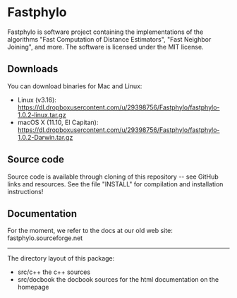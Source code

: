 # Fastphylo #

Fastphylo is software project containing the implementations of the algorithms "Fast Computation of
Distance Estimators", "Fast Neighbor Joining", and more. The software is licensed under the MIT license.


## Downloads ##

You can download binaries for Mac and Linux:
* Linux (v3.16): https://dl.dropboxusercontent.com/u/29398756/Fastphylo/fastphylo-1.0.2-linux.tar.gz
* macOS X (11.10, El Capitan): https://dl.dropboxusercontent.com/u/29398756/Fastphylo/fastphylo-1.0.2-Darwin.tar.gz

## Source code ##

Source code is available through cloning of this repository -- see GitHub links and resources.
See the file "INSTALL" for compilation and installation instructions!

## Documentation ##

For the moment, we refer to the docs at our old web site: fastphylo.sourceforge.net

-------------------------------------------------------------------------------

The directory layout of this package:

* src/c++       the c++ sources
* src/docbook   the docbook sources for the html documentation on the homepage

